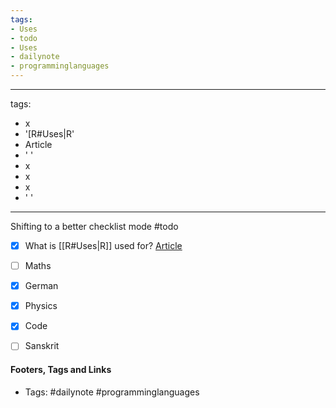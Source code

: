 ```yaml
---
tags:
- Uses
- todo
- Uses
- dailynote
- programminglanguages
---
```


---
tags:
- x
- '[R#Uses|R'
- Article
- ' '
- x
- x
- x
- ' '
---

Shifting to a better checklist mode
#todo
- [x] What is [[R#Uses|R]] used for? [Article](https://www.codecademy.com/resources/blog/what-is-r-used-for/#:~:text=R%20is%20a%20programming%20language,%2C%20data%20scientists%2C%20and%20scientists.)
- [ ] Maths
- [x] German
- [x] Physics
- [x] Code
- [ ] Sanskrit


#### Footers, Tags and Links
- Tags: #dailynote      #programminglanguages 